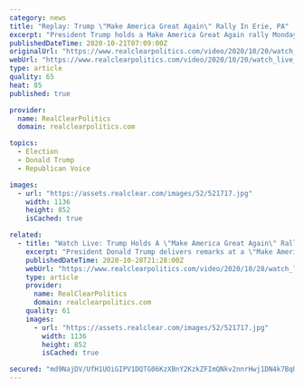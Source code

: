 ```yaml
---
category: news
title: "Replay: Trump \"Make America Great Again\" Rally In Erie, PA"
excerpt: "President Trump holds a Make America Great Again rally Monday night at the Erie International Airport in Erie, PA."
publishedDateTime: 2020-10-21T07:09:00Z
originalUrl: "https://www.realclearpolitics.com/video/2020/10/20/watch_live_trump_holds_a_make_america_great_again_rally_in_erie_pa.html#!"
webUrl: "https://www.realclearpolitics.com/video/2020/10/20/watch_live_trump_holds_a_make_america_great_again_rally_in_erie_pa.html#!"
type: article
quality: 65
heat: 85
published: true

provider:
  name: RealClearPolitics
  domain: realclearpolitics.com

topics:
  - Election
  - Donald Trump
  - Republican Voice

images:
  - url: "https://assets.realclear.com/images/52/521717.jpg"
    width: 1136
    height: 852
    isCached: true

related:
  - title: "Watch Live: Trump Holds A \"Make America Great Again\" Rally In Goodyear, Arizona"
    excerpt: "President Donald Trump delivers remarks at a \"Make America Great Again\" rally at Phoenix Goodyear Airport in Goodyear, Arizona."
    publishedDateTime: 2020-10-28T21:28:00Z
    webUrl: "https://www.realclearpolitics.com/video/2020/10/28/watch_live_trump_holds_a_make_america_great_again_rally_in_goodyear_arizona.html"
    type: article
    provider:
      name: RealClearPolitics
      domain: realclearpolitics.com
    quality: 61
    images:
      - url: "https://assets.realclear.com/images/52/521717.jpg"
        width: 1136
        height: 852
        isCached: true

secured: "md9NajDV/UfH1UOiGIPV1DQTG06KzXBnY2KzkZFImQNkv2nnrHwj1DN4k7BqUcV5qzq/FiP2BLkZj2aRbCKP1UNXW6nmUlOmv0ccLxAXOn+8XJdFh6+LvDUfooMEix22Sz1Mokfn1pWI58yp6YrI8vanFsYNvOR9kyRymh6XqLtvQogeWZ3bEAOAWraZ6+Ik/VYGabyDrpPSiYvwdpDCFgjyzAwbPxJ2V7g9vckMpDrV5YyywuVJ9LTmGF3h9z6zy5lBL2+QMg5+0VwKgoTxOt4s6SN2HSl4n4InbcuGYJxHdFNWJex/j3kb1QtPZkLTE7AKjGLp+77y95ntvgABI7A8dI4GsizCyG2S/ccsMOo=;5ajf3Fg869UCF8YKpCMykw=="
---
```


